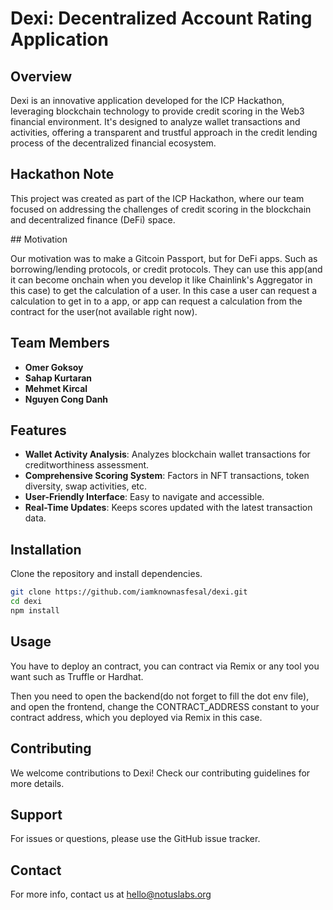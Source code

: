 # Dexi: Decentralized Account Rating Application

## Overview

Dexi is an innovative application developed for the ICP Hackathon, leveraging blockchain technology to provide credit scoring in the Web3 financial environment. It's designed to analyze wallet transactions and activities, offering a transparent and trustful approach in the credit lending process of the decentralized financial ecosystem.

## Hackathon Note

This project was created as part of the ICP Hackathon, where our team focused on addressing the challenges of credit scoring in the blockchain and decentralized finance (DeFi) space.

## Motivation

Our motivation was to make a Gitcoin Passport, but for DeFi apps. Such as borrowing/lending protocols, or credit protocols. They can use this app(and it can become onchain when you develop it like Chainlink's Aggregator in this case) to get the calculation of a user. In this case a user can request a calculation to get in to a app, or app can request a calculation from the contract for the user(not available right now).

## Team Members

- **Omer Goksoy**
- **Sahap Kurtaran**
- **Mehmet Kircal**
- **Nguyen Cong Danh**

## Features

- **Wallet Activity Analysis**: Analyzes blockchain wallet transactions for creditworthiness assessment.
- **Comprehensive Scoring System**: Factors in NFT transactions, token diversity, swap activities, etc.
- **User-Friendly Interface**: Easy to navigate and accessible.
- **Real-Time Updates**: Keeps scores updated with the latest transaction data.

## Installation

Clone the repository and install dependencies.

```bash
git clone https://github.com/iamknownasfesal/dexi.git
cd dexi
npm install
```

## Usage

You have to deploy an contract, you can contract via Remix or any tool you want such as Truffle or Hardhat.

Then you need to open the backend(do not forget to fill the dot env file), and open the frontend, change the CONTRACT_ADDRESS constant to your contract address, which you deployed via Remix in this case.

## Contributing

We welcome contributions to Dexi! Check our contributing guidelines for more details.

## Support

For issues or questions, please use the GitHub issue tracker.

## Contact

For more info, contact us at hello@notuslabs.org
